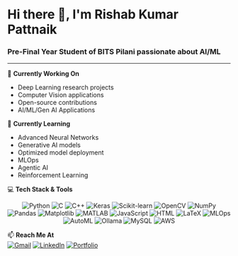 # Hi there 👋, I'm Rishab Kumar Pattnaik

### Pre-Final Year Student of BITS Pilani passionate about AI/ML

---

🔭 **Currently Working On**  
- Deep Learning research projects
- Computer Vision applications
- Open-source contributions
- AI/ML/Gen AI Applications

🌱 **Currently Learning**  
- Advanced Neural Networks
- Generative AI models
- Optimized model deployment
- MLOps
- Agentic AI
- Reinforcement Learning

💻 **Tech Stack & Tools**

<div align="center">

![Python](https://img.shields.io/badge/Python-3776AB?style=for-the-badge&logo=python&logoColor=white)
![C](https://img.shields.io/badge/C-00599C?style=for-the-badge&logo=c&logoColor=white)
![C++](https://img.shields.io/badge/C++-00599C?style=for-the-badge&logo=c%2B%2B&logoColor=white)
![Keras](https://img.shields.io/badge/Keras-D00000?style=for-the-badge&logo=keras&logoColor=white)
![Scikit-learn](https://img.shields.io/badge/Scikit--learn-F7931E?style=for-the-badge&logo=scikit-learn&logoColor=white)
![OpenCV](https://img.shields.io/badge/OpenCV-5C3EE8?style=for-the-badge&logo=opencv&logoColor=white)
![NumPy](https://img.shields.io/badge/NumPy-013243?style=for-the-badge&logo=numpy&logoColor=white)
![Pandas](https://img.shields.io/badge/Pandas-150458?style=for-the-badge&logo=pandas&logoColor=white)
![Matplotlib](https://img.shields.io/badge/Matplotlib-11557C?style=for-the-badge)
![MATLAB](https://img.shields.io/badge/MATLAB-0076A8?style=for-the-badge&logo=mathworks&logoColor=white)
![JavaScript](https://img.shields.io/badge/JavaScript-F7DF1E?style=for-the-badge&logo=javascript&logoColor=black)
![HTML](https://img.shields.io/badge/HTML-E34F26?style=for-the-badge&logo=html5&logoColor=white)
![LaTeX](https://img.shields.io/badge/LaTeX-008080?style=for-the-badge&logo=latex&logoColor=white)
![MLOps](https://img.shields.io/badge/Hugging_Face-FFD21E?style=for-the-badge&logo=huggingface&logoColor=black)
![AutoML](https://img.shields.io/badge/AutoKeras-FF6F00?style=for-the-badge&logo=keras&logoColor=white)
![Ollama](https://img.shields.io/badge/Ollama-65BBA9?style=for-the-badge&logo=ollama&logoColor=white)
![MySQL](https://img.shields.io/badge/MySQL-4479A1?style=for-the-badge&logo=mysql&logoColor=white)
![AWS](https://img.shields.io/badge/AWS-232F3E?style=for-the-badge&logo=amazonaws&logoColor=white)


</div>


📫 **Reach Me At**  
[![Gmail](https://img.shields.io/badge/Gmail-D14836?style=for-the-badge&logo=gmail&logoColor=white)](mailto:rishabpattnaik9@gmail.com)
[![LinkedIn](https://img.shields.io/badge/linkedin-%230077B5.svg?style=for-the-badge&logo=linkedin&logoColor=white)]([https://www.linkedin.com/in/yourprofile](https://www.linkedin.com/in/rishab-kumar-pattnaik-6a9939249/))
[![Portfolio](https://img.shields.io/badge/Portfolio-FF7139?style=for-the-badge&logo=opera-browser&logoColor=white)](https://riiishaab.github.io/)

